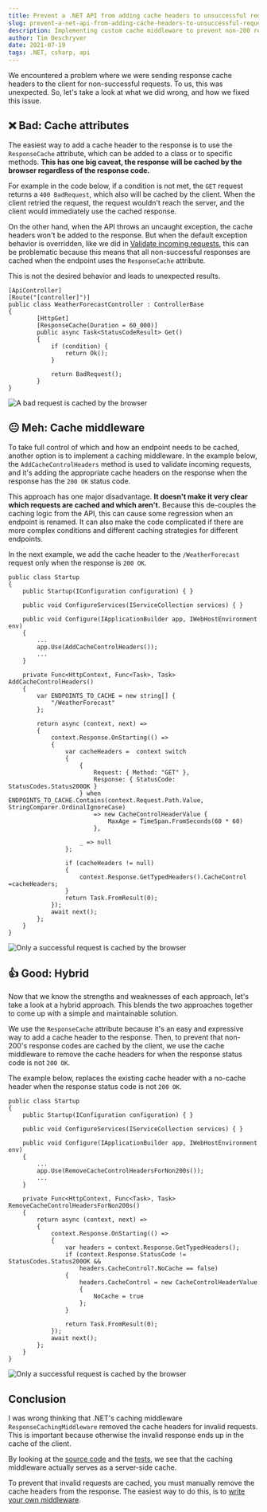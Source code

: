 ```yaml
---
title: Prevent a .NET API from adding cache headers to unsuccessful requests
slug: prevent-a-net-api-from-adding-cache-headers-to-unsuccessful-requests
description: Implementing custom cache middleware to prevent non-200 responses from being cached by a client
author: Tim Deschryver
date: 2021-07-19
tags: .NET, csharp, api
---
```


We encountered a problem where we were sending response cache headers to the client for non-successful requests.
To us, this was unexpected. So, let's take a look at what we did wrong, and how we fixed this issue.

## ❌ Bad: Cache attributes

The easiest way to add a cache header to the response is to use the `ResponseCache` attribute, which can be added to a class or to specific methods. **This has one big caveat, the response will be cached by the browser regardless of the response code.**

For example in the code below, if a condition is not met, the `GET` request returns a `400 BadRequest`, which also will be cached by the client. When the client retried the request, the request wouldn't reach the server, and the client would immediately use the cached response.

On the other hand, when the API throws an uncaught exception, the cache headers won't be added to the response.
But when the default exception behavior is overridden, like we did in [Validate incoming requests](/blog/creating-a-new-csharp-api-validate-incoming-requests), this can be problematic because this means that all non-successful responses are cached when the endpoint uses the `ResponseCache` attribute.

This is not the desired behavior and leads to unexpected results.

```cs{6, 13}:WeatherForecastController.cs
[ApiController]
[Route("[controller]")]
public class WeatherForecastController : ControllerBase
{
        [HttpGet]
        [ResponseCache(Duration = 60_000)]
        public async Task<StatusCodeResult> Get()
        {
            if (condition) {
                return Ok();
            }

            return BadRequest();
        }
}
```

![A bad request is cached by the browser](./images/bad-cache.png)

## 😐 Meh: Cache middleware

To take full control of which and how an endpoint needs to be cached, another option is to implement a caching middleware.
In the example below, the `AddCacheControlHeaders` method is used to validate incoming requests, and it's adding the appropriate cache headers on the response when the response has the `200 OK` status code.

This approach has one major disadvantage. **It doesn't make it very clear which requests are cached and which aren't.**
Because this de-couples the caching logic from the API, this can cause some regression when an endpoint is renamed.
It can also make the code complicated if there are more complex conditions and different caching strategies for different endpoints.

In the next example, we add the cache header to the `/WeatherForecast` request only when the response is `200 OK`.

```cs{10, 14-45}:Startup.cs
public class Startup
{
    public Startup(IConfiguration configuration) { }

    public void ConfigureServices(IServiceCollection services) { }

    public void Configure(IApplicationBuilder app, IWebHostEnvironment env)
    {
        ...
        app.Use(AddCacheControlHeaders());
        ...
    }

    private Func<HttpContext, Func<Task>, Task> AddCacheControlHeaders()
    {
        var ENDPOINTS_TO_CACHE = new string[] {
            "/WeatherForecast"
        };

        return async (context, next) =>
        {
            context.Response.OnStarting(() =>
            {
                var cacheHeaders =  context switch
                {
                    {
                        Request: { Method: "GET" },
                        Response: { StatusCode: StatusCodes.Status200OK }
                    } when ENDPOINTS_TO_CACHE.Contains(context.Request.Path.Value, StringComparer.OrdinalIgnoreCase)
                        => new CacheControlHeaderValue {
                            MaxAge = TimeSpan.FromSeconds(60 * 60)
                        },

                    _ => null
                };

                if (cacheHeaders != null)
                {
                    context.Response.GetTypedHeaders().CacheControl =cacheHeaders;
                }
                return Task.FromResult(0);
            });
            await next();
        };
    }
}
```

![Only a successful request is cached by the browser](./images/good-cache.png)

## 👍 Good: Hybrid

Now that we know the strengths and weaknesses of each approach, let's take a look at a hybrid approach.
This blends the two approaches together to come up with a simple and maintainable solution.

We use the `ResponseCache` attribute because it's an easy and expressive way to add a cache header to the response.
Then, to prevent that non-200's response codes are cached by the client, we use the cache middleware to remove the cache headers for when the response status code is not `200 OK`.

The example below, replaces the existing cache header with a no-cache header when the response status code is not `200 OK`.

```cs{10, 14-34}:Startup.cs
public class Startup
{
    public Startup(IConfiguration configuration) { }

    public void ConfigureServices(IServiceCollection services) { }

    public void Configure(IApplicationBuilder app, IWebHostEnvironment env)
    {
        ...
        app.Use(RemoveCacheControlHeadersForNon200s());
        ...
    }

    private Func<HttpContext, Func<Task>, Task> RemoveCacheControlHeadersForNon200s()
    {
        return async (context, next) =>
        {
            context.Response.OnStarting(() =>
            {
                var headers = context.Response.GetTypedHeaders();
                if (context.Response.StatusCode != StatusCodes.Status200OK &&
                    headers.CacheControl?.NoCache == false)
                {
                    headers.CacheControl = new CacheControlHeaderValue
                    {
                        NoCache = true
                    };
                }

                return Task.FromResult(0);
            });
            await next();
        };
    }
}
```

![Only a successful request is cached by the browser](./images/good-cache.png)

## Conclusion

I was wrong thinking that .NET's caching middleware `ResponseCachingMiddleware` removed the cache headers for invalid requests.  
This is important because otherwise the invalid response ends up in the cache of the client.

By looking at the [source code](https://github.com/dotnet/aspnetcore/blob/main/src/Middleware/ResponseCaching/src/ResponseCachingMiddleware.cs) and the [tests](https://github.com/dotnet/aspnetcore/blob/main/src/Middleware/ResponseCaching/test/ResponseCachingMiddlewareTests.cs), we see that the caching middleware actually serves as a server-side cache.

To prevent that invalid requests are cached, you must manually remove the cache headers from the response. The easiest way to do this, is to [write your own middleware](#good-hybrid).
